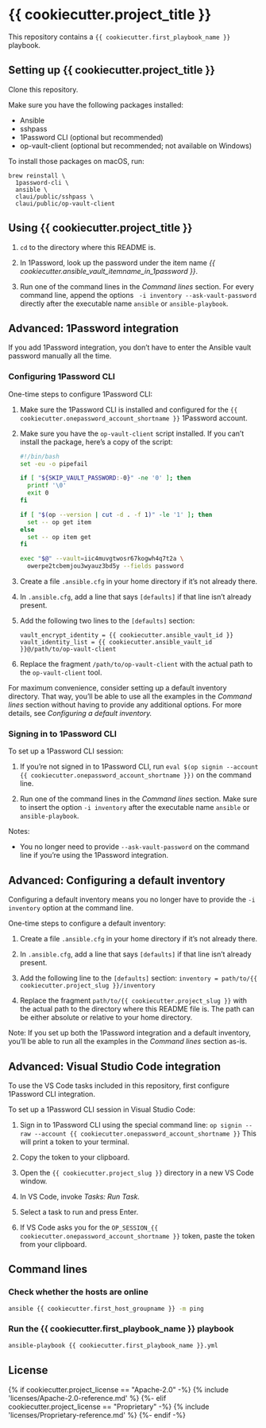 # {{ cookiecutter.project_title }}

This repository contains a `{{ cookiecutter.first_playbook_name }}` playbook.


## Setting up {{ cookiecutter.project_title }}

Clone this repository.

Make sure you have the following packages installed:

- Ansible
- sshpass
- 1Password CLI (optional but recommended)
- op-vault-client (optional but recommended; not available on Windows)

To install those packages on macOS, run:

```
brew reinstall \
  1password-cli \
  ansible \
  claui/public/sshpass \
  claui/public/op-vault-client
```


## Using {{ cookiecutter.project_title }}

1. `cd` to the directory where this README is.

2. In 1Password, look up the password under the item name _{{ cookiecutter.ansible_vault_itemname_in_1password }}_.

3. Run one of the command lines in the _Command lines_ section. For every command line, append the options ` -i inventory --ask-vault-password` directly after the executable name `ansible` or `ansible-playbook`.


## Advanced: 1Password integration

If you add 1Password integration, you don’t have to enter the Ansible vault password manually all the time.

### Configuring 1Password CLI

One-time steps to configure 1Password CLI:

1. Make sure the 1Password CLI is installed and configured for the `{{ cookiecutter.onepassword_account_shortname }}` 1Password account.

2. Make sure you have the `op-vault-client` script installed.
If you can’t install the package, here’s a copy of the script:

    ```bash
    #!/bin/bash
    set -eu -o pipefail

    if [ "${SKIP_VAULT_PASSWORD:-0}" -ne '0' ]; then
      printf '\0'
      exit 0
    fi

    if [ "$(op --version | cut -d . -f 1)" -le '1' ]; then
      set -- op get item
    else
      set -- op item get
    fi

    exec "$@" --vault=iic4muvgtwosr67kogwh4q7t2a \
      owerpe2tcbemjou3wyauz3bd5y --fields password
    ```

3. Create a file `.ansible.cfg` in your home directory if it’s not already there.

4. In `.ansible.cfg`, add a line that says `[defaults]` if that line isn’t already present.

5. Add the following two lines to the `[defaults]` section:

    ```
    vault_encrypt_identity = {{ cookiecutter.ansible_vault_id }}
    vault_identity_list = {{ cookiecutter.ansible_vault_id }}@/path/to/op-vault-client
    ```

5. Replace the fragment `/path/to/op-vault-client` with the actual path to the `op-vault-client` tool.

For maximum convenience, consider setting up a default inventory directory. That way, you’ll be able to use all the examples in the _Command lines_ section without having to provide any additional options. For more details, see _Configuring a default inventory._

### Signing in to 1Password CLI

To set up a 1Password CLI session:

1. If you’re not signed in to 1Password CLI, run `eval $(op signin --account {{ cookiecutter.onepassword_account_shortname }})` on the command line.

2. Run one of the command lines in the _Command lines_ section. Make sure to insert the option `-i inventory` after the executable name `ansible` or `ansible-playbook`.

Notes:

- You no longer need to provide `--ask-vault-password` on the command line if you’re using the 1Password integration.


## Advanced: Configuring a default inventory

Configuring a default inventory means you no longer have to provide the `-i inventory` option at the command line.

One-time steps to configure a default inventory:

1. Create a file `.ansible.cfg` in your home directory if it’s not already there.

2. In `.ansible.cfg`, add a line that says `[defaults]` if that line isn’t already present.

3. Add the following line to the `[defaults]` section:
  `inventory = path/to/{{ cookiecutter.project_slug }}/inventory`

4. Replace the fragment `path/to/{{ cookiecutter.project_slug }}` with the actual path to the directory where this README file is. The path can be either absolute or relative to your home directory.

Note: If you set up both the 1Password integration and a default inventory, you’ll be able to run all the examples in the _Command lines_ section as-is.


## Advanced: Visual Studio Code integration

To use the VS Code tasks included in this repository, first configure 1Password CLI integration.

To set up a 1Password CLI session in Visual Studio Code:

1. Sign in to 1Password CLI using the special command line:
  `op signin --raw --account {{ cookiecutter.onepassword_account_shortname }}`
  This will print a token to your terminal.

2. Copy the token to your clipboard.

3. Open the `{{ cookiecutter.project_slug }}` directory in a new VS Code window.

4. In VS Code, invoke _Tasks: Run Task._

5. Select a task to run and press Enter.

6. If VS Code asks you for the `OP_SESSION_{{ cookiecutter.onepassword_account_shortname }}` token, paste the token from your clipboard.


## Command lines

### Check whether the hosts are online

```bash
ansible {{ cookiecutter.first_host_groupname }} -m ping
```

### Run the {{ cookiecutter.first_playbook_name }} playbook

```bash
ansible-playbook {{ cookiecutter.first_playbook_name }}.yml
```


## License

{% if cookiecutter.project_license == "Apache-2.0" -%}
{% include 'licenses/Apache-2.0-reference.md' %}
{%- elif cookiecutter.project_license == "Proprietary" -%}
{% include 'licenses/Proprietary-reference.md' %}
{%- endif -%}
